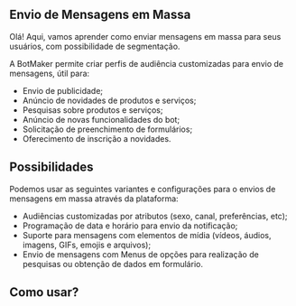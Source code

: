 ## Envio de Mensagens em Massa

Olá! Aqui, vamos aprender como enviar mensagens em massa para seus usuários, com possibilidade de segmentação.

A BotMaker permite criar perfis de audiência customizadas para envio de mensagens, útil para:

 - Envio de publicidade; 
 - Anúncio de novidades de produtos e serviços;
 - Pesquisas sobre produtos e serviços; 
 - Anúncio de novas funcionalidades do bot; 
 - Solicitação de preenchimento de formulários;
 - Oferecimento de inscrição a novidades.

## Possibilidades

Podemos usar as seguintes variantes e configurações para o envios de mensagens em massa através da plataforma:

 - Audiências customizadas por atributos (sexo, canal, preferências, etc); 
 - Programação de data e horário para envio da notificação;
 - Suporte para mensagens com elementos de mídia (vídeos, áudios, imagens, GIFs, emojis e arquivos); 
 - Envio de mensagens com Menus de opções para realização de pesquisas ou obtenção de dados em formulário.

## Como usar?

<!--stackedit_data:
eyJoaXN0b3J5IjpbLTEyNzY5OTMxNzFdfQ==
-->
